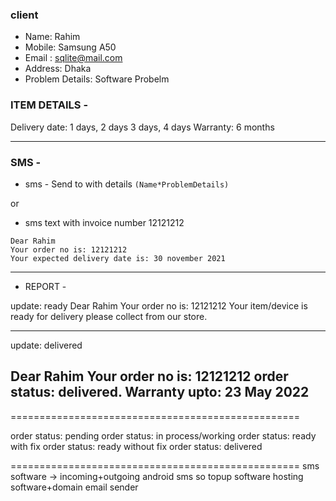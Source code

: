
### client

- Name: Rahim
- Mobile: Samsung A50
- Email : sqlite@mail.com
- Address: Dhaka
- Problem Details: Software Probelm 


### ITEM DETAILS -

Delivery date: 1 days, 2 days 3 days, 4 days
Warranty: 6 months

---------------------------------------------------------------------
### SMS -

- sms - Send to with details `(Name*ProblemDetails)`

or
- sms text with invoice number 12121212
```text
Dear Rahim
Your order no is: 12121212
Your expected delivery date is: 30 november 2021
```
--------------------------------------------------------------------
* REPORT -

update: ready
Dear Rahim
Your order no is: 12121212
Your item/device is ready for delivery please collect from our store.

---------------------------------------------------------------------

update: delivered

Dear Rahim
Your order no is: 12121212 order status: delivered.
Warranty upto: 23 May 2022
---------------------------------------------------------------------

==================================================

order status: pending
order status: in process/working
order status: ready with fix
order status: ready without fix
order status: delivered

==================================================
sms software -> incoming+outgoing
android sms so
topup software
hosting software+domain
email sender
